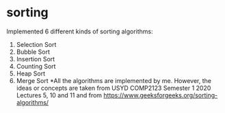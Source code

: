 # sorting

Implemented 6 different kinds of sorting algorithms:
1. Selection Sort
2. Bubble Sort
3. Insertion Sort
4. Counting Sort
5. Heap Sort
6. Merge Sort
*All the algorithms are implemented by me.
However, the ideas or concepts are taken from USYD COMP2123 Semester 1 2020 Lectures 5, 10 and 11
and from https://www.geeksforgeeks.org/sorting-algorithms/

